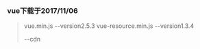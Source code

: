 ### vue下载于2017/11/06
> vue.min.js    --version2.5.3
> vue-resource.min.js   --version1.3.4
> <script src="https://cdn.jsdelivr.net/npm/vue@2.5.3/dist/vue.min.js"></script>    --cdn
